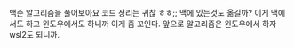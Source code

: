 백준 알고리즘을 풀어보아요
코드 정리는 귀찮 ㅎㅎ;; 맥에 있는것도 옮길까? 
이게 맥에서도 하고 윈도우에서도 하니까 이게 좀 꼬인다.
앞으로 알고리즘은 윈도우에서 하자 wsl2도 되니까.
